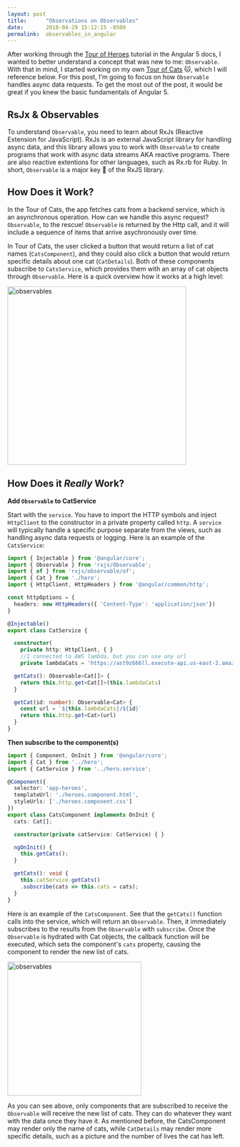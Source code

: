 ```yaml
---
layout: post
title:      "Observations on Observables"
date:       2018-04-29 15:12:15 -0500
permalink:  observables_in_angular
---
```


After working through the [Tour of Heroes](https://angular.io/guide/quickstart) tutorial in the Angular 5 docs, I wanted to better understand a concept that was new to me: `Observable`. With that in mind, I started working on my own [Tour of Cats](https://github.com/hcarnes/tour-of-cats) 🐱, which I will reference below. For this post, I'm going to focus on how `Observable` handles async data requests. To get the most out of the post, it would be great if you knew the basic fundamentals of Angular 5. 

## RsJx & Observables

To understand `Observable`, you need to learn about RxJs (Reactive Extension for JavaScript). RxJs is an external JavaScript library for handling async data, and this library allows you to work with `Observable` to create programs that work with async data streams AKA reactive programs. There are also reactive extentions for other languages, such as Rx.rb for Ruby. In short, `Observable` is a major key 🔑 of the RxJS library.

## How Does it Work?

In the Tour of Cats, the app fetches cats from a backend service, which is an asynchronous operation. How can we handle this async request? `Observable`, to the rescue! `Observable` is returned by the Http call, and it will include a sequence of items that arrive asychronously over time. 

In Tour of Cats, the user clicked a button that would return a list of cat names (`CatsComponent`), and they could also click a button that would return specific details about one cat (`CatDetails`). Both of these components subscribe to `CatsService`, which provides them with an array of cat objects through `Observable`. Here is a quick overview how it works at a high level:

<img src="https://i.imgur.com/vwLiiVa.jpg?1" title="observables" height="400" width="400" class="img-responsive">

## How Does it *Really* Work?

**Add `Observable` to CatService**

Start with the `service`. You have to import the HTTP symbols and inject `HttpClient` to the constructor in a private property called `http`. A `service` will typically handle a specific purpose separate from the views, such as handling async data requests or logging. Here is an example of the `CatsService`:

```typescript
import { Injectable } from '@angular/core';
import { Observable } from 'rxjs/Observable';
import { of } from 'rxjs/observable/of';
import { Cat } from './hero';
import { HttpClient, HttpHeaders } from '@angular/common/http';

const httpOptions = {
  headers: new HttpHeaders({ 'Content-Type': 'application/json'})
}

@Injectable()
export class CatService {

  constructor(
    private http: HttpClient, { }
    //I connected to AWS lambda, but you can use any url
    private lambdaCats = 'https://ast9z666ll.execute-api.us-east-2.amazonaws.com/dev/cats'

  getCats(): Observable<Cat[]> {
    return this.http.get<Cat[]>(this.lambdaCats)
  }

  getCat(id: number): Observable<Cat> {
    const url = `${this.lambdaCats}/${id}`
    return this.http.get<Cat>(url)
  }
}
```
**Then subscribe to the component(s)**

```typescript
import { Component, OnInit } from '@angular/core';
import { Cat } from '../hero';
import { CatService } from '../hero.service';

@Component({
  selector: 'app-heroes',
  templateUrl: './heroes.component.html',
  styleUrls: ['./heroes.component.css']
})
export class CatsComponent implements OnInit {
  cats: Cat[];

  constructor(private catService: CatService) { }

  ngOnInit() {
    this.getCats();
  }

  getCats(): void {
    this.catService.getCats()
    .subscribe(cats => this.cats = cats);
  }
}
```

Here is an example of the `CatsComponent`. See that the `getCats()` function calls into the service, which will return an `Observable`. Then, it immediately subscribes to the results from the `Observable` with `subscribe`. Once the `Observable` is hydrated with Cat objects, the callback function will be executed, which sets the component's `cats` property, causing the component to render the new list of cats.

<img src="https://i.imgur.com/FO8Lswu.jpg" title="observables" height="300" width="300" class="img-responsive">

As you can see above, only components that are subscribed to receive the `Observable` will receive the new list of cats. They can do whatever they want with the data once they have it. As mentioned before, the CatsComponent may render only the name of cats, while `CatDetails` may render more specific details, such as a picture and the number of lives the cat has left.